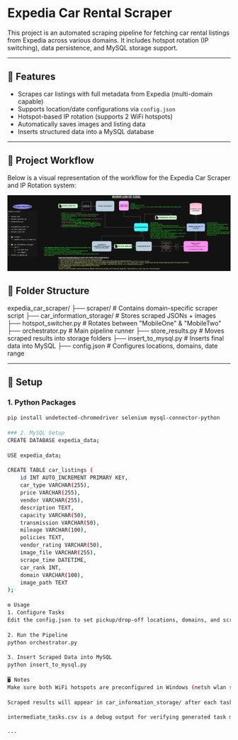 # Expedia Car Rental Scraper

This project is an automated scraping pipeline for fetching car rental listings from Expedia across various domains. It includes hotspot rotation (IP switching), data persistence, and MySQL storage support.

---

## 🚀 Features

- Scrapes car listings with full metadata from Expedia (multi-domain capable)
- Supports location/date configurations via `config.json`
- Hotspot-based IP rotation (supports 2 WiFi hotspots)
- Automatically saves images and listing data
- Inserts structured data into a MySQL database

---

## 🧠 Project Workflow

Below is a visual representation of the workflow for the Expedia Car Scraper and IP Rotation system:

![Project Workflow](EXPEDIA.drawio.png)

## 🧩 Folder Structure

expedia_car_scraper/
├── scraper/ # Contains domain-specific scraper script
├── car_information_storage/ # Stores scraped JSONs + images
├── hotspot_switcher.py # Rotates between "MobileOne" & "MobileTwo"
├── orchestrator.py # Main pipeline runner
├── store_results.py # Moves scraped results into storage folders
├── insert_to_mysql.py # Inserts final data into MySQL
├── config.json # Configures locations, domains, date range


---

## 🔧 Setup

### 1. Python Packages

```bash
pip install undetected-chromedriver selenium mysql-connector-python

### 2. MySQL Setup
CREATE DATABASE expedia_data;

USE expedia_data;

CREATE TABLE car_listings (
    id INT AUTO_INCREMENT PRIMARY KEY,
    car_type VARCHAR(255),
    price VARCHAR(255),
    vendor VARCHAR(255),
    description TEXT,
    capacity VARCHAR(50),
    transmission VARCHAR(50),
    mileage VARCHAR(100),
    policies TEXT,
    vendor_rating VARCHAR(50),
    image_file VARCHAR(255),
    scrape_time DATETIME,
    car_rank INT,
    domain VARCHAR(100),
    image_path TEXT
);

⚙️ Usage
1. Configure Tasks
Edit the config.json to set pickup/drop-off locations, domains, and scraping dates.

2. Run the Pipeline
python orchestrator.py

3. Insert Scraped Data into MySQL
python insert_to_mysql.py

🖥️ Notes
Make sure both WiFi hotspots are preconfigured in Windows (netsh wlan show profiles)

Scraped results will appear in car_information_storage/ after each task

intermediate_tasks.csv is a debug output for verifying generated task matrix

---
